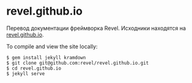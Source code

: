 revel.github.io
===============

Перевод документации фреймворка Revel.
Исходники находятся на  [revel.github.io](http://revel.github.io).

To compile and view the site locally:

```
$ gem install jekyll kramdown
$ git clone git@github.com:revel/revel.github.io.git
$ cd revel.github.io
$ jekyll serve
```
